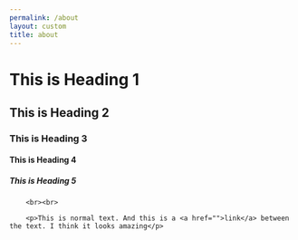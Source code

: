 ```yaml
---
permalink: /about
layout: custom
title: about
---
```


<h1>This is Heading 1</h1>
        <h2>This is Heading 2</h2>
        <h3>This is Heading 3</h3>
        <h4>This is Heading 4</h4>
        <h5>This is Heading 5</h5>

        <br><br>

        <p>This is normal text. And this is a <a href="">link</a> between the text. I think it looks amazing</p>